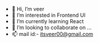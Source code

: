 - 👋 Hi, I’m veer
- 👀 I’m interested in Frontend UI
- 🌱 I’m currently learning React
- 💞️ I’m looking to collaborate on ...
- 📫 mail id:- itsveer00@gmail.com

<!---
itsveer00/itsveer00 is a ✨ special ✨ repository because its `README.md` (this file) appears on your GitHub profile.
You can click the Preview link to take a look at your changes.
--->
